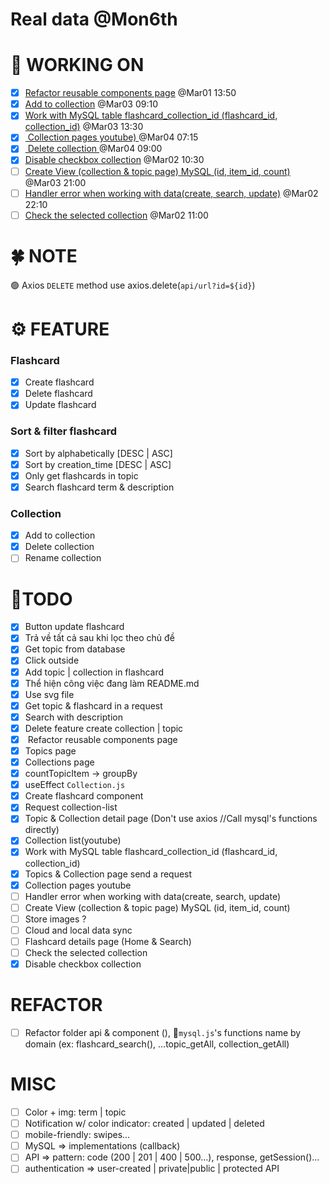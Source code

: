 # Real data @Mon6th

# 🚀 WORKING ON
* [x] [Refactor reusable components page](#task6) @Mar01 13:50
* [x] [Add to collection](#task1) @Mar03 09:10
* [x] [Work with MySQL table flashcard_collection_id (flashcard_id, collection_id)](#task2) @Mar03 13:30
* [x] [ Collection pages youtube) ](#task4) @Mar04 07:15
* [x] [ Delete collection ](#task5) @Mar04 09:00
* [x] [Disable checkbox collection](#task7) @Mar02 10:30
* [ ] [Create View (collection & topic page) MySQL (id, item_id, count) ](#task3) @Mar03 21:00
* [ ] [Handler error when working with data(create, search, update)](#task15) @Mar02 22:10
* [ ] [Check the selected collection](#task6) @Mar02 11:00

# 🍀 NOTE
🟢 Axios `DELETE` method use axios.delete(`api/url?id=${id}`)

# ⚙ FEATURE
###  Flashcard
* [x] Create flashcard
* [x] Delete flashcard
* [x] Update flashcard

### Sort & filter flashcard
* [x] Sort by alphabetically [DESC | ASC]
* [x] Sort by creation_time [DESC | ASC]
* [x] Only get flashcards in topic
* [x] Search flashcard term & description

### Collection
* [x] <a id="task1">Add to collection</a> 
* [x] <a id="task5">Delete collection</a>
* [ ] Rename collection

# 💪TODO
* [x] Button update flashcard
* [x] Trả về tất cả sau khi lọc theo chủ đề
* [x] Get topic from database 
* [x] Click outside
* [x] Add topic | collection in flashcard   
* [x] Thể hiện công việc đang làm README.md
* [x] Use svg file
* [x] Get topic & flashcard in a request
* [x] Search with description 
* [x] Delete feature create collection | topic
* [x] <a id="task6"> Refactor reusable components page</a>
* [x] <a id="task5">Topics page</a>
* [x] <a id="task8">Collections page</a>
* [x] <a id="task10">countTopicItem -> groupBy</a>
* [x] <a id="task11">useEffect `Collection.js`</a>
* [x] <a id="task12">Create flashcard component</a>
* [x] <a id="task13">Request collection-list</a>
* [x] <a id="task14">Topic & Collection detail page (Don't use axios //Call mysql's functions directly)</a>
* [x] <a id="task9">Collection list(youtube)</a>
* [x] <a id="task2">Work with MySQL table flashcard_collection_id (flashcard_id, collection_id)</a>
* [x] Topics & Collection page send a request
* [x] <a id="task2">Collection pages youtube</a>
* [ ] <a id="task15">Handler error when working with data(create, search, update)</a>
* [ ] <a id="task2">Create View (collection & topic page) MySQL (id, item_id, count) </a>
* [ ] Store images ?
* [ ] Cloud and local data sync
* [ ] Flashcard details page (Home & Search)
* [ ] <a id="task6">Check the selected collection</a>
* [x] <a id="task7">Disable checkbox collection</a>

# REFACTOR 
* [ ] Refactor folder api & component (), 📝`mysql.js`'s functions name by domain (ex: flashcard_search(), ...topic_getAll, collection_getAll) 


# MISC
* [ ] Color + img: term | topic
* [ ] Notification w/ color indicator: created | updated | deleted
* [ ] mobile-friendly: swipes...
* [ ] MySQL => implementations (callback)
* [ ] API => pattern: code (200 | 201 | 400 | 500...), response, getSession()...
* [ ] authentication => user-created | private|public | protected API